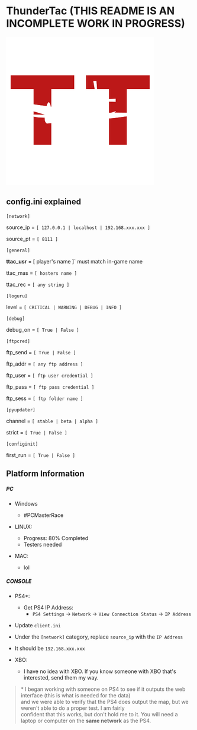 # ThunderTac  (THIS README IS AN INCOMPLETE WORK IN PROGRESS)
![](https://raw.githubusercontent.com/diVineProportion/ThunderTac/master/resources/thundertac_white_400.png)  
  

## config.ini explained
```
[network]
```
source_ip = `[ 127.0.0.1 | localhost | 192.168.xxx.xxx ]`

source_pt = `[ 8111 ]`

```
[general]
```

**ttac_usr** = [ player's name ]` must match in-game name

ttac_mas = `[ hosters name ]`

ttac_rec = `[ any string ] `

```
[loguru]
```

level = `[ CRITICAL | WARNING | DEBUG | INFO ]`

```
[debug]
```

debug_on = `[ True | False ]`

```
[ftpcred]
```

ftp_send = `[ True | False ]`

ftp_addr = `[ any ftp address ]`

ftp_user = `[ ftp user credential ]`

ftp_pass = `[ ftp pass credential ]`

ftp_sess = `[ ftp folder name ]`

```
[pyupdater]
```

channel = `[ stable | beta | alpha ]`

strict = `[ True | False ]`

```
[configinit]
```

first_run = `[ True | False ]`


## Platform Information  
  
##### PC  
+ Windows  
  + \#PCMasterRace  
  
+ LINUX:   
  + Progress: 80% Completed  
  + Testers needed  
+ MAC:  
  + lol  
##### CONSOLE  
  
  
+ PS4*:  
  + Get PS4 IP Address:  
      + `PS4 Settings` &#8594; `Network` &#8594; `View Connection Status` &#8594; `IP Address`  
 + Update `client.ini`  
 + Under the `[network]` category, replace `source_ip` with the `IP Address`   
+ It should be `192.168.xxx.xxx`  
  
+ XBO:  
  + I have no idea with XBO. If you know someone with XBO that's interested, send them my way.  
      
      
> \* I began working with someone on PS4 to see if it outputs the web interface (this is what is needed for the data)  
and we were able to verify that the PS4 does output the map, but we weren't able to do a proper test. I am fairly  
confident that this works, but don't hold me to it. You will need a laptop or computer on the **same network** as the PS4.
